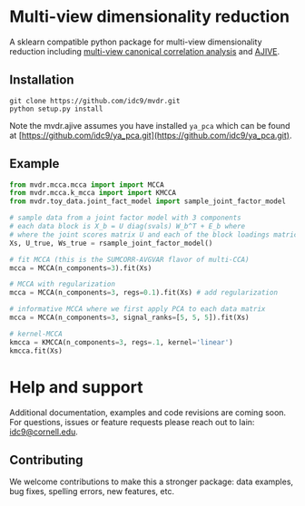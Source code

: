 # Multi-view dimensionality reduction

A sklearn compatible python package for multi-view dimensionality reduction including [multi-view canonical correlation analysis](docs/mcca_gevp_docs.pdf) and [AJIVE](https://www.sciencedirect.com/science/article/pii/S0047259X1730204X).


## Installation

<!--
```
pip install mvdr (coming soon!)
```
-->

```
git clone https://github.com/idc9/mvdr.git
python setup.py install
```

Note the mvdr.ajive assumes you have installed `ya_pca` which can be found at [https://github.com/idc9/ya_pca.git](https://github.com/idc9/ya_pca.git).

## Example

```python
from mvdr.mcca.mcca import import MCCA
from mvdr.mcca.k_mcca import import KMCCA
from mvdr.toy_data.joint_fact_model import sample_joint_factor_model

# sample data from a joint factor model with 3 components
# each data block is X_b = U diag(svals) W_b^T + E_b where
# where the joint scores matrix U and each of the block loadings matrices, W_b, are orthonormal and E_b is a random noise matrix.
Xs, U_true, Ws_true = rsample_joint_factor_model()

# fit MCCA (this is the SUMCORR-AVGVAR flavor of multi-CCA)
mcca = MCCA(n_components=3).fit(Xs)

# MCCA with regularization
mcca = MCCA(n_components=3, regs=0.1).fit(Xs) # add regularization

# informative MCCA where we first apply PCA to each data matrix
mcca = MCCA(n_components=3, signal_ranks=[5, 5, 5]).fit(Xs)

# kernel-MCCA
kmcca = KMCCA(n_components=3, regs=.1, kernel='linear')
kmcca.fit(Xs)
```

# Help and support

Additional documentation, examples and code revisions are coming soon. For questions, issues or feature requests please reach out to Iain: <idc9@cornell.edu>.

<!--
## Testing
Testing is done using nose.
-->

## Contributing

We welcome contributions to make this a stronger package: data examples, bug fixes, spelling errors, new features, etc.

<!--
# Citation

You can use the below badge to generate a DOI and bibtex citation

 [![DOI](https://zenodo.org/badge/TODO.svg)](https://zenodo.org/badge/latestdoi/TODO)
-->
